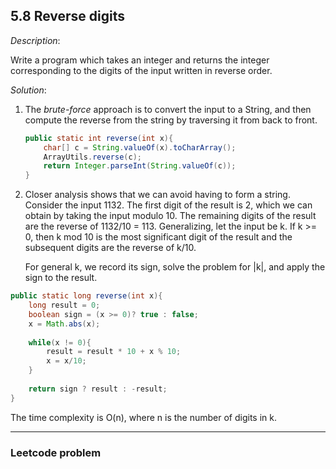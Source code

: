 ## 5.8 Reverse digits

*Description*:

Write a program which takes an integer and returns the integer corresponding to the digits of the input written in reverse order.

*Solution*:

1. The *brute-force* approach is to convert the input to a String, and then compute the reverse from the string by traversing it from back to front.

   ```java
   public static int reverse(int x){
       char[] c = String.valueOf(x).toCharArray();
       ArrayUtils.reverse(c);
       return Integer.parseInt(String.valueOf(c));
   }
   ```



2. Closer analysis shows that we can avoid having to form a string. Consider the input 1132. The first digit of the result is 2, which we can obtain by taking the input modulo 10. The remaining digits of the result are the reverse of 1132/10 = 113. Generalizing, let the input be k. If k >= 0, then k mod 10 is the most significant digit of the result and the subsequent digits are the reverse of k/10.

   For general k, we record its sign, solve the problem for |k|, and apply the sign to the result.

```java
public static long reverse(int x){
    long result = 0;
    boolean sign = (x >= 0)? true : false;
    x = Math.abs(x);
    
    while(x != 0){
        result = result * 10 + x % 10;
        x = x/10;
    }
    
    return sign ? result : -result;
}
```

The time complexity is O(n), where n is the number of digits in k.

***

### Leetcode problem



